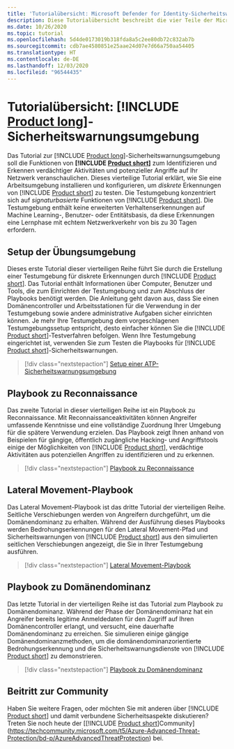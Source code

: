 ```yaml
---
title: 'Tutorialübersicht: Microsoft Defender for Identity-Sicherheitswarnungsumgebung'
description: Diese Tutorialübersicht beschreibt die vier Teile der Microsoft Defender for Identity-Sicherheitswarnungsumgebung zur Simulation von Bedrohungen für die Erkennung durch Microsoft Defender for Identity.
ms.date: 10/26/2020
ms.topic: tutorial
ms.openlocfilehash: 5d4de0173019b318fda8a5c2ee80db72c832ab7b
ms.sourcegitcommit: cdb7ae4580851e25aae24d07e7d66a750aa54405
ms.translationtype: HT
ms.contentlocale: de-DE
ms.lasthandoff: 12/03/2020
ms.locfileid: "96544435"
---
```

# <a name="tutorial-overview-product-long-security-alert-lab"></a>Tutorialübersicht: [!INCLUDE [Product long](includes/product-long.md)]-Sicherheitswarnungsumgebung

Das Tutorial zur [!INCLUDE [Product long](includes/product-long.md)]-Sicherheitswarnungsumgebung soll die Funktionen von **[!INCLUDE [Product short](includes/product-short.md)]** zum Identifizieren und Erkennen verdächtiger Aktivitäten und potenzieller Angriffe auf Ihr Netzwerk veranschaulichen. Dieses vierteilige Tutorial erklärt, wie Sie eine Arbeitsumgebung installieren und konfigurieren, um *diskrete* Erkennungen von [!INCLUDE [Product short](includes/product-short.md)] zu testen. Die Testumgebung konzentriert sich auf *signaturbasierte* Funktionen von [!INCLUDE [Product short](includes/product-short.md)]. Die Testumgebung enthält keine erweiterten Verhaltenserkennungen auf Machine Learning-, Benutzer- oder Entitätsbasis, da diese Erkennungen eine Lernphase mit echtem Netzwerkverkehr von bis zu 30 Tagen erfordern.

## <a name="lab-setup"></a>Setup der Übungsumgebung

Dieses erste Tutorial dieser vierteiligen Reihe führt Sie durch die Erstellung einer Testumgebung für diskrete Erkennungen durch [!INCLUDE [Product short](includes/product-short.md)]. Das Tutorial enthält Informationen über Computer, Benutzer und Tools, die zum Einrichten der Testumgebung und zum Abschluss der Playbooks benötigt werden. Die Anleitung geht davon aus, dass Sie einen Domänencontroller und Arbeitsstationen für die Verwendung in der Testumgebung sowie andere administrative Aufgaben sicher einrichten können. Je mehr Ihre Testumgebung dem vorgeschlagenen Testumgebungssetup entspricht, desto einfacher können Sie die [!INCLUDE [Product short](includes/product-short.md)]-Testverfahren befolgen. Wenn Ihre Testumgebung eingerichtet ist, verwenden Sie zum Testen die Playbooks für [!INCLUDE [Product short](includes/product-short.md)]-Sicherheitswarnungen.

> [!div class="nextstepaction"]
> [Setup einer ATP-Sicherheitswarnungsumgebung](playbook-setup-lab.md)

## <a name="reconnaissance-playbook"></a>Playbook zu Reconnaissance

Das zweite Tutorial in dieser vierteiligen Reihe ist ein Playbook zu Reconnaissance. Mit Reconnaissanceaktivitäten können Angreifer umfassende Kenntnisse und eine vollständige Zuordnung Ihrer Umgebung für die spätere Verwendung erzielen. Das Playbook zeigt Ihnen anhand von Beispielen für gängige, öffentlich zugängliche Hacking- und Angriffstools einige der Möglichkeiten von [!INCLUDE [Product short](includes/product-short.md)], verdächtige Aktivitäten aus potenziellen Angriffen zu identifizieren und zu erkennen.

> [!div class="nextstepaction"]
> [Playbook zu Reconnaissance](playbook-reconnaissance.md)

## <a name="lateral-movement-playbook"></a>Lateral Movement-Playbook

Das Lateral Movement-Playbook ist das dritte Tutorial der vierteiligen Reihe. Seitliche Verschiebungen werden von Angreifern durchgeführt, um die Domänendominanz zu erhalten. Während der Ausführung dieses Playbooks werden Bedrohungserkennungen für den Lateral Movement-Pfad und Sicherheitswarnungen von [!INCLUDE [Product short](includes/product-short.md)] aus den simulierten seitlichen Verschiebungen angezeigt, die Sie in Ihrer Testumgebung ausführen.  

> [!div class="nextstepaction"]
> [Lateral Movement-Playbook](playbook-lateral-movement.md)

## <a name="domain-dominance-playbook"></a>Playbook zu Domänendominanz

Das letzte Tutorial in der vierteiligen Reihe ist das Tutorial zum Playbook zu Domänendominanz. Während der Phase der Domänendominanz hat ein Angreifer bereits legitime Anmeldedaten für den Zugriff auf Ihren Domänencontroller erlangt, und versucht, eine dauerhafte Domänendominanz zu erreichen. Sie simulieren einige gängige Domänendominanzmethoden, um die domänendominanzorientierte Bedrohungserkennung und die Sicherheitswarnungsdienste von [!INCLUDE [Product short](includes/product-short.md)] zu demonstrieren.

> [!div class="nextstepaction"]
> [Playbook zu Domänendominanz](playbook-domain-dominance.md)


## <a name="join-the-community"></a>Beitritt zur Community

Haben Sie weitere Fragen, oder möchten Sie mit anderen über [!INCLUDE [Product short](includes/product-short.md)] und damit verbundene Sicherheitsaspekte diskutieren? Treten Sie noch heute der [[!INCLUDE [Product short](includes/product-short.md)]Community](https://techcommunity.microsoft.com/t5/Azure-Advanced-Threat-Protection/bd-p/AzureAdvancedThreatProtection) bei.
